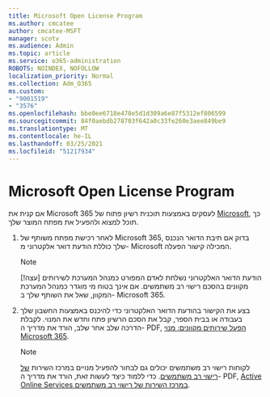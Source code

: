 ```yaml
---
title: Microsoft Open License Program
ms.author: cmcatee
author: cmcatee-MSFT
manager: scotv
ms.audience: Admin
ms.topic: article
ms.service: o365-administration
ROBOTS: NOINDEX, NOFOLLOW
localization_priority: Normal
ms.collection: Adm_O365
ms.custom:
- "9001519"
- "3576"
ms.openlocfilehash: bbe0ee6718e470e5d1d309a6e87f5312ef806599
ms.sourcegitcommit: 84f0aebdb278703f642a0c33fe260e3aee849be9
ms.translationtype: MT
ms.contentlocale: he-IL
ms.lasthandoff: 03/25/2021
ms.locfileid: "51217934"
---
```

# <a name="microsoft-open-license-program"></a>Microsoft Open License Program

אם קנית את Microsoft 365 לעסקים באמצעות תוכנית רשיון פתוח של [Microsoft](https://go.microsoft.com/fwlink/p/?LinkID=613298), כך תוכל למצוא ולהפעיל את מפתח המוצר שלך.

1. לאחר רכישת מפתח משותף של Microsoft 365, בדוק אם תיבת הדואר הנכנס שלך כוללת הודעת דואר אלקטרוני מ- Microsoft המכילה קישור הפעלה.

    > [!NOTE]
    > [!עצה] הודעת הדואר האלקטרוני נשלחת לאדם המפורט כמנהל המערכת לשירותים מקוונים בהסכם רישוי רב משתמשים. אם אינך בטוח מי מוגדר כמנהל המערכת המקוון, שאל את השותף שלך ב- Microsoft 365.
1. בצע את הקישור בהודעת הדואר האלקטרוני כדי להיכנס באמצעות החשבון שלך בעבודה או בבית הספר, קבל את הסכם הרשיון פתח וחדש את המנוי. לקבלת הדרכה שלב אחר שלב, הורד את מדריך ה- PDF, [הפעל שירותים מקוונים: מנוי Microsoft 365](https://go.microsoft.com/fwlink/p/?LinkId=618100).

    > [!NOTE]
    > לקוחות רישוי רב משתמשים יכולים גם לבחור להפעיל מנויים במרכז השירות [של רישוי רב משתמשים](https://go.microsoft.com/fwlink/p/?LinkID=282016). כדי ללמוד כיצד לעשות זאת, הורד את מדריך ה- PDF, [Active Online Services במרכז השירות של רישוי רב משתמשים](https://go.microsoft.com/fwlink/p/?LinkId=618096).